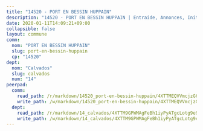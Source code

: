 ```yaml
---
title: "14520 - PORT EN BESSIN HUPPAIN"
description: "14520 - PORT EN BESSIN HUPPAIN | Entraide, Annonces, Initiatives"
date: 2020-01-11T14:09:21+09:00
collapsible: false
layout: commune
comm:
  nom: "PORT EN BESSIN HUPPAIN"
  slug: port-en-bessin-huppain
  cp: "14520"
dept:
  nom: "Calvados"
  slug: calvados
  num: "14"
peerpad:
  comm:
    read_path: /r/markdown/14520_port-en-bessin-huppain/4XTTMEQVVmcjzG6NGB5TCxdUg1wiWuJRc952F7JtZfJHddPmz
    write_path: /w/markdown/14520_port-en-bessin-huppain/4XTTMEQVVmcjzG6NGB5TCxdUg1wiWuJRc952F7JtZfJHddPmz-K3TgUUFMCNSkN16jfqqFin6bwgfXpimSAWi1c28E8TCUKYg6KUM61Bz6k6rhmkvCQWEDeXXEhfAqpc3wuDHbQRPfLkbKrPU4fRjZVXmLsPoYHfBneJJftvKVzagxA8pVYhhTydeQ
  dept:
    read_path: /r/markdown/14_calvados/4XTTM9GPWMAgFeBh1iyPyATgcLotg9e9APJpQBEyY3RZiUwJ6
    write_path: /w/markdown/14_calvados/4XTTM9GPWMAgFeBh1iyPyATgcLotg9e9APJpQBEyY3RZiUwJ6-K3TgUXWJAT2cYJ9ZstQphkkm2za8um5GwwXsivqaDFTgbhMDcHaRXnT3h69szAqCyvWcFfDim5fkwc6CXdUtyvPpirbD1TPAb6xCxpPN6dR3zzDRe29YehQYbhZdjvZYkgztJYvi
---
```


